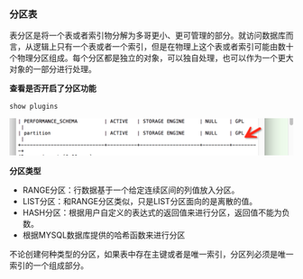 ### 分区表

表分区是将一个表或者索引物分解为多哥更小、更可管理的部分。就访问数据库而言，从逻辑上只有一个表或者一个索引，但是在物理上这个表或者索引可能由数十个物理分区组成。每个分区都是独立的对象，可以独自处理，也可以作为一个更大对象的一部分进行处理。

**查看是否开启了分区功能**

```
show plugins
```

![partition](../images/partition.png)

**分区类型**

* RANGE分区：行数据基于一个给定连续区间的列值放入分区。
* LIST分区：和RANGE分区类似，只是LIST分区面向的是离散的值。
* HASH分区：根据用户自定义的表达式的返回值来进行分区，返回值不能为负数。
* 根据MYSQL数据库提供的哈希函数来进行分区

不论创建何种类型的分区，如果表中存在主键或者是唯一索引，分区列必须是唯一索引的一个组成部分。

